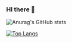 ### HI there 👋

![Anurag's GitHub stats](https://github-readme-stats.vercel.app/api?username=tupe22&show_icons=true&theme=radical)

[![Top Langs](https://github-readme-stats.vercel.app/api/top-langs/?username=anuraghazra&layout=compact)](https://github.com/anuraghazra/github-readme-stats)
